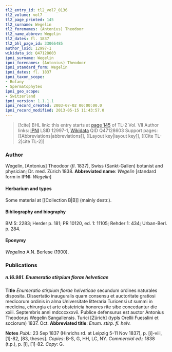 ```yaml
---
tl2_entry_id: tl2_vol7_0136
tl2_volume: vol7
tl2_page_printed: 145
tl2_surname: Wegelin
tl2_forenames: (Antonius) Theodoor
tl2_name_abbrev: Wegelin
tl2_dates: fl. 1837
tl2_bhl_page_id: 33066485
author_lsid: 12997-1
wikidata_id: Q47128603
ipni_surname: Wegelin
ipni_forenames: (Antonius) Theodoor
ipni_standard_form: Wegelin
ipni_dates: fl. 1837
ipni_taxon_scope: 
- Botany
- Spermatophytes
ipni_geo_scope: 
- Switzerland
ipni_version: 1.1.1.1
ipni_record_created: 2003-07-02 00:00:00.0
ipni_record_modified: 2013-05-15 11:43:57.0
---
```


> [!cite] BHL link: this entry starts at [page 145](https://www.biodiversitylibrary.org/page/33066485) of TL-2 Vol. VII
> Author links: [IPNI](https://www.ipni.org/a/12997-1) LSID 12997-1, [Wikidata](https://www.wikidata.org/wiki/Q47128603) QID Q47128603
> Support pages: [[Abbreviations|abbreviations]], [[Layout key|layout key]], [[Cite TL-2|cite TL-2]]

### Author

Wegelin, \[Antonius\] Theodoor (*fl*. 1837), Swiss (Sankt-Gallen) botanist and physician; Dr. med. Zürich 1838. 
**Abbreviated name**: *Wegelin* \[standard form in IPNI: *Wegelin*\]

#### Herbarium and types

Some material at [[Collection B|B]] (mainly destr.).

#### Bibliography and biography

BM 5: 2283; Herder p. 181; PR 10120, ed. 1: 11105; Rehder 1: 434; Urban-Berl. p. 284.

#### Eponymy

*Wegelina* A.N. Berlese (1900).

### Publications

##### n.16.981. Enumeratio stirpium florae helveticae

**Title**
*Enumeratio stirpium florae helveticae* secundum ordines naturales disposita. Dissertatio inauguralis quam consensu et auctoritate gratiosi medicorum ordinis in alma Universitate litteraria Turicensi ut summi in medicina, chirurgia et arte obstetricia honores rite sibe concedantur die xxiii. Septembris anni mdcccxxxvii. Publice defensurus est auctor Antonius Theodorus Wegelin Sangallensis. Turici \[Zürich\] (typls Orellii Fuesslini et sociorum) 1837. Oct.
**Abbreviated title**: *Enum. stirp. fl. helv.*

**Notes**
*Publ*.: 23 Sep 1837 (Hinrichs rd. at Leipzig 5-11 Nov 1837), p. \[i\]-viii, \[1\]-82, \[83, theses\]. *Copies*: B-S, G, HH, LC, NY.
*Commercial ed*.: 1838 (t.p.), p. \[i\], \[1\]-82. *Copy*: G.

